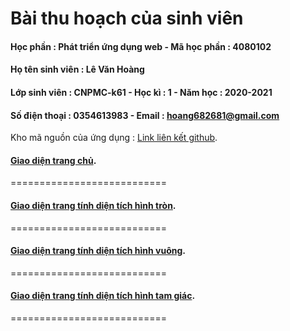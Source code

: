 Bài thu hoạch của sinh viên
===========================
#### Học phần : Phát triển ứng dụng web - Mã học phần : 4080102
#### Họ tên sinh viên : Lê Văn Hoàng
#### Lớp sinh viên : CNPMC-k61 - Học kì : 1 - Năm học : 2020-2021
#### Số điện thoại : 0354613983 - Email : hoang682681@gmail.com
Kho mã nguồn của ứng dụng : [Link liên kết github](https://github.com/hoangoliverblog/Final_BTL_HoangLe).
#### [Giao diện trang chủ](./images/Homepage.png).
===========================
#### [Giao diện trang tính diện tích hình tròn](./images/criclepage.png).
===========================
#### [Giao diện trang tính diện tích hình vuông](./images/squarepage.png).
===========================
#### [Giao diện trang tính diện tích hình tam giác](./images/trianglepage.png).
===========================


